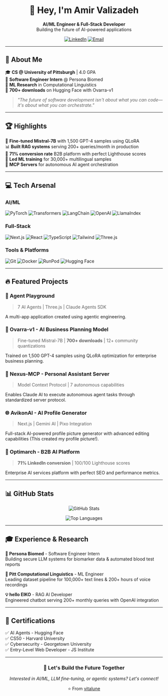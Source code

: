 <div align="center">

# 👋 Hey, I'm Amir Valizadeh

**AI/ML Engineer & Full-Stack Developer**  
Building the future of AI-powered applications

[![LinkedIn](https://img.shields.io/badge/LinkedIn-0A66C2?style=for-the-badge&logo=linkedin&logoColor=fff)](https://linkedin.com/in/amir-valizadeh104)
[![Email](https://img.shields.io/badge/Email-EA4335?style=for-the-badge&logo=gmail&logoColor=fff)](mailto:amirvalizadeh161@gmail.com)

</div>

---

## 🚀 About Me

🎓 **CS @ University of Pittsburgh** | 4.0 GPA  
💼 **Software Engineer Intern** @ Persona Biomed  
🔬 **ML Research** in Computational Linguistics  
🌟 **700+ downloads** on Hugging Face with Ovarra-v1

> *"The future of software development isn't about what you can code—it's about what you can orchestrate."*

---

## 🏆 Highlights

🤖 **Fine-tuned Mistral-7B** with 1,500 GPT-4 samples using QLoRA  
📊 **Built RAG systems** serving 200+ queries/month in production  
🎯 **71% conversion rate** B2B platform with perfect Lighthouse scores  
🧠 **Led ML training** for 30,000+ multilingual samples  
🔧 **MCP Servers** for autonomous AI agent orchestration

---

## 💻 Tech Arsenal

### AI/ML
![PyTorch](https://img.shields.io/badge/PyTorch-EE4C2C?style=flat-square&logo=pytorch&logoColor=fff)
![Transformers](https://img.shields.io/badge/🤗_Transformers-FFD43B?style=flat-square)
![LangChain](https://img.shields.io/badge/🦜_LangChain-121212?style=flat-square)
![OpenAI](https://img.shields.io/badge/OpenAI-412991?style=flat-square&logo=openai&logoColor=fff)
![LlamaIndex](https://img.shields.io/badge/LlamaIndex-8A2BE2?style=flat-square)

### Full-Stack
![Next.js](https://img.shields.io/badge/Next.js-000?style=flat-square&logo=nextdotjs&logoColor=fff)
![React](https://img.shields.io/badge/React-61DAFB?style=flat-square&logo=react&logoColor=333)
![TypeScript](https://img.shields.io/badge/TypeScript-3178C6?style=flat-square&logo=typescript&logoColor=fff)
![Tailwind](https://img.shields.io/badge/Tailwind-06B6D4?style=flat-square&logo=tailwindcss&logoColor=fff)
![Three.js](https://img.shields.io/badge/Three.js-000?style=flat-square&logo=threedotjs&logoColor=fff)

### Tools & Platforms
![Git](https://img.shields.io/badge/Git-F05032?style=flat-square&logo=git&logoColor=fff)
![Docker](https://img.shields.io/badge/Docker-2496ED?style=flat-square&logo=docker&logoColor=fff)
![RunPod](https://img.shields.io/badge/RunPod-6B46C1?style=flat-square)
![Hugging Face](https://img.shields.io/badge/🤗_HF-FFD21E?style=flat-square)

---

## 🔥 Featured Projects

### 🎨 Agent Playground
> 7 AI Agents | Three.js | Claude Agents SDK

A multi-app application created using agentic engineering.

### 🎯 Ovarra-v1 - AI Business Planning Model
> Fine-tuned Mistral-7B | **700+ downloads** | 12+ community quantizations

Trained on 1,500 GPT-4 samples using QLoRA optimization for enterprise business planning.

### 🤖 Nexus-MCP - Personal Assistant Server
> Model Context Protocol | 7 autonomous capabilities

Enables Claude AI to execute autonomous agent tasks through standardized server protocol.

### 🌐 AvikonAI - AI Profile Generator
> Next.js | Gemini AI | Pixo Integration

Full-stack AI-powered profile picture generator with advanced editing capabilities (This created my profile picture!).

### 💼 Optimarch - B2B AI Platform
> **71% LinkedIn conversion** | 100/100 Lighthouse scores

Enterprise AI services platform with perfect SEO and performance metrics.

---

## 📊 GitHub Stats

<div align="center">

![GitHub Stats](https://github-readme-stats.vercel.app/api?username=vitalune&show_icons=true&theme=radical&hide_border=true&bg_color=0D1117&title_color=F85D7F&icon_color=F8D866)

![Top Languages](https://github-readme-stats.vercel.app/api/top-langs/?username=vitalune&layout=compact&theme=radical&hide_border=true&bg_color=0D1117&title_color=F85D7F)

</div>

---

## 🎓 Experience & Research

**🏢 Persona Biomed** - Software Engineer Intern  
Building secure LLM systems for biomarker data & automated blood test reports

**🏫 Pitt Computational Linguistics** - ML Engineer  
Leading dataset pipeline for 100,000+ text lines & 200+ hours of voice recordings

**💡 hello EIKO** - RAG AI Developer  
Engineered chatbot serving 200+ monthly queries with OpenAI integration

---

## 📜 Certifications

✅ AI Agents - Hugging Face  
✅ CS50 - Harvard University  
✅ Cybersecurity - Georgetown University  
✅ Entry-Level Web Developer - JS Institute

---

<div align="center">

### 💬 Let's Build the Future Together

*Interested in AI/ML, LLM fine-tuning, or agentic systems? Let's connect!*

⭐️ From [vitalune](https://github.com/vitalune)

</div>
